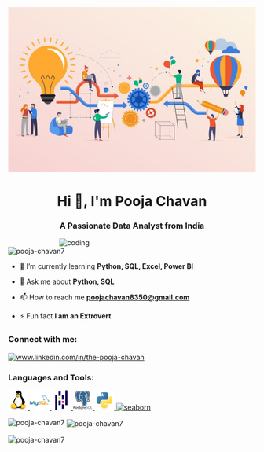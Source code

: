![masterhead](https://github.com/Pooja-chavan7/Pooja-chavan7/blob/main/image_p.jpeg)
<h1 align="center">Hi 👋, I'm Pooja Chavan</h1>
<h3 align="center">A Passionate Data Analyst from India</h3>

<img align="right" alt="coding" width="400" src="https://user-images.githubusercontent.com/53329034/123502306-0fcdfc80-d669-11eb-87e4-d24cccfbbd00.gif">

<p align="left"> <img src="https://komarev.com/ghpvc/?username=pooja-chavan7&label=Profile%20views&color=0e75b6&style=flat" alt="pooja-chavan7" /> </p>

- 🌱 I’m currently learning **Python, SQL, Excel, Power BI**

- 💬 Ask me about **Python, SQL**

- 📫 How to reach me **poojachavan8350@gmail.com**

- ⚡ Fun fact **I am an Extrovert**

<h3 align="left">Connect with me:</h3>
<p align="left">
<a href="https://linkedin.com/in/www.linkedin.com/in/the-pooja-chavan" target="blank"><img align="center" src="https://raw.githubusercontent.com/rahuldkjain/github-profile-readme-generator/master/src/images/icons/Social/linked-in-alt.svg" alt="www.linkedin.com/in/the-pooja-chavan" height="30" width="40" /></a>
</p>

<h3 align="left">Languages and Tools:</h3>
<p align="left"> <a href="https://www.linux.org/" target="_blank" rel="noreferrer"> <img src="https://raw.githubusercontent.com/devicons/devicon/master/icons/linux/linux-original.svg" alt="linux" width="40" height="40"/> </a> <a href="https://www.mysql.com/" target="_blank" rel="noreferrer"> <img src="https://raw.githubusercontent.com/devicons/devicon/master/icons/mysql/mysql-original-wordmark.svg" alt="mysql" width="40" height="40"/> </a> <a href="https://pandas.pydata.org/" target="_blank" rel="noreferrer"> <img src="https://raw.githubusercontent.com/devicons/devicon/2ae2a900d2f041da66e950e4d48052658d850630/icons/pandas/pandas-original.svg" alt="pandas" width="40" height="40"/> </a> <a href="https://www.postgresql.org" target="_blank" rel="noreferrer"> <img src="https://raw.githubusercontent.com/devicons/devicon/master/icons/postgresql/postgresql-original-wordmark.svg" alt="postgresql" width="40" height="40"/> </a> <a href="https://www.python.org" target="_blank" rel="noreferrer"> <img src="https://raw.githubusercontent.com/devicons/devicon/master/icons/python/python-original.svg" alt="python" width="40" height="40"/> </a> <a href="https://seaborn.pydata.org/" target="_blank" rel="noreferrer"> <img src="https://seaborn.pydata.org/_images/logo-mark-lightbg.svg" alt="seaborn" width="40" height="40"/> </a> </p>

<p><img align="left" src="https://github-readme-stats.vercel.app/api/top-langs?username=pooja-chavan7&show_icons=true&locale=en&layout=compact" alt="pooja-chavan7" /></p>

<p>&nbsp;<img align="center" src="https://github-readme-stats.vercel.app/api?username=pooja-chavan7&show_icons=true&locale=en" alt="pooja-chavan7" /></p>

<p><img align="center" src="https://github-readme-streak-stats.herokuapp.com/?user=pooja-chavan7&" alt="pooja-chavan7" /></p>

